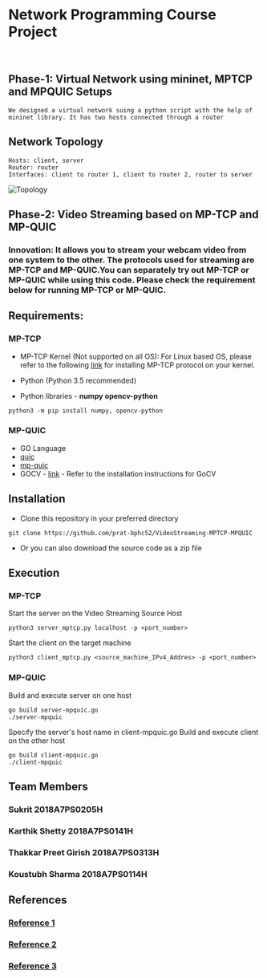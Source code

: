 # Network Programming Course Project
<br/>

## Phase-1: Virtual Network using mininet, MPTCP and MPQUIC Setups

```
We designed a virtual network suing a python script with the help of mininet library. It has two hosts connected through a router
```

## Network Topology
```
Hosts: client, server
Router: router
Interfaces: client to router 1, client to router 2, router to server
```
![Topology](https://ibb.co/YQvTnLh)


## Phase-2: Video Streaming based on MP-TCP and MP-QUIC

### Innovation: It allows you to stream your webcam video from one system to the other. The protocols used for streaming are MP-TCP and MP-QUIC.You can separately try out MP-TCP or MP-QUIC while using this code. Please check the requirement below for running MP-TCP or MP-QUIC.
## Requirements:
### MP-TCP
- MP-TCP Kernel (Not supported on all OS):
For Linux based OS, please refer to the following [link](https://multipath-tcp.org/pmwiki.php/Users/AptRepository/ "link") for installing MP-TCP protocol on your kernel.

- Python (Python 3.5 recommended)

- Python libraries - **numpy** **opencv-python**
```
python3 -m pip install numpy, opencv-python
```

### MP-QUIC
- GO Language
- [quic](https://github.com/lucas-clemente/quic-go "quic Library")
- [mp-quic](https://github.com/qdeconinck/mp-quic "mpquic Library")
- GOCV - [link](https://gocv.io/ "link") - Refer to the installation instructions for GoCV

## Installation
- Clone this repository in your preferred directory

```
git clone https://github.com/prat-bphc52/VideoStreaming-MPTCP-MPQUIC
```
- Or you can also download the source code as a zip file

## Execution
### MP-TCP
Start the server on the Video Streaming Source Host

``` 
python3 server_mptcp.py localhost -p <port_number>
```

Start the client on the target machine
```
python3 client_mptcp.py <source_machine_IPv4_Addres> -p <port_number>
```

### MP-QUIC
Build and execute server on one host
```
go build server-mpquic.go
./server-mpquic
```
Specify the server's host name in client-mpquic.go
Build and execute client on the other host
```
go build client-mpquic.go
./client-mpquic
```

## Team Members
### Sukrit 2018A7PS0205H
### Karthik Shetty 2018A7PS0141H
### Thakkar Preet Girish 2018A7PS0313H
### Koustubh Sharma 2018A7PS0114H
## References
### [Reference 1](https://github.com/iamkroot/multipath-video)
### [Reference 2](https://github.com/ujjwal-raizada/multipath-quic-experiments)
### [Reference 3](https://github.com/prat-bphc52/VideoStreaming-MPTCP-MPQUIC)
